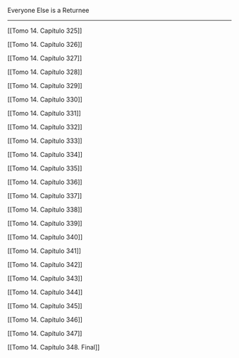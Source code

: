 
Everyone Else is a Returnee

---

[[Tomo 14. Capítulo 325]]

[[Tomo 14. Capítulo 326]]

[[Tomo 14. Capítulo 327]]

[[Tomo 14. Capítulo 328]]

[[Tomo 14. Capítulo 329]]

[[Tomo 14. Capítulo 330]]

[[Tomo 14. Capítulo 331]]

[[Tomo 14. Capítulo 332]]

[[Tomo 14. Capítulo 333]]

[[Tomo 14. Capítulo 334]]

[[Tomo 14. Capítulo 335]]

[[Tomo 14. Capítulo 336]]

[[Tomo 14. Capítulo 337]]

[[Tomo 14. Capítulo 338]]

[[Tomo 14. Capítulo 339]]

[[Tomo 14. Capítulo 340]]

[[Tomo 14. Capítulo 341]]

[[Tomo 14. Capítulo 342]]

[[Tomo 14. Capítulo 343]]

[[Tomo 14. Capítulo 344]]

[[Tomo 14. Capítulo 345]]

[[Tomo 14. Capítulo 346]]

[[Tomo 14. Capítulo 347]]

[[Tomo 14. Capítulo 348. Final]]
